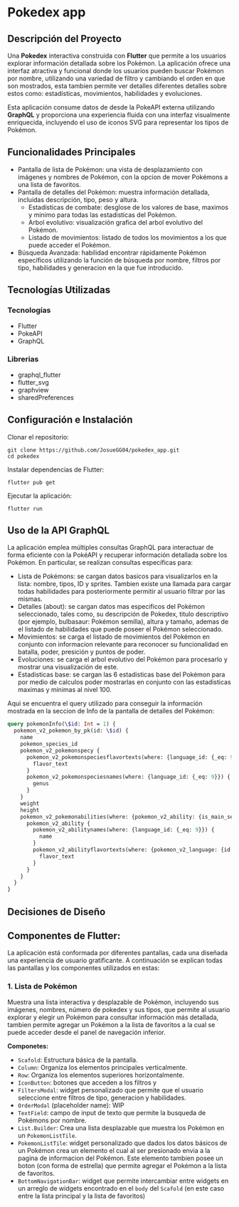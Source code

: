 # Pokedex app

## Descripción del Proyecto
Una **Pokedex** interactiva construida con **Flutter** que permite a los usuarios explorar información detallada sobre los Pokémon. La aplicación ofrece una interfaz atractiva y funcional donde los usuarios pueden buscar Pokémon por nombre, utilizando una variedad de filtro y cambiando el orden en que son mostrados, esta tambien permite ver detalles diferentes detalles sobre estos como: estadísticas, movimientos, habilidades y evoluciones. 

Esta aplicación consume datos de desde la PokeAPI  externa utilizando **GraphQL** y proporciona una experiencia fluida con una interfaz visualmente enriquecida, incluyendo el uso de iconos SVG para representar los tipos de Pokémon.


## Funcionalidades Principales
- Pantalla de lista de Pokémon: una vista de desplazamiento con imágenes y nombres de Pokémon, con la opcion de mover Pokémons a una lista de favoritos.
- Pantalla de detalles del Pokémon: muestra información detallada, incluidas descripción, tipo, peso y altura.
    - Estadísticas de combate: desglose de los valores de base, maximos y minimo para todas las estadisticas del Pokémon.
    - Arbol evolutivo: visualización grafica del arbol evolutivo del Pokémon.
    - Listado de movimientos: listado de todos los movimientos a los que puede acceder el Pokémon.
- Búsqueda Avanzada: habilidad encontrar rápidamente Pokémon específicos utilizando la función de búsqueda por nombre, filtros por tipo, habilidades y generacion en la que fue introducido.


## Tecnologías Utilizadas
### Tecnologías
- Flutter
- PokeAPI
- GraphQL
### Librerias
- graphql_flutter
- flutter_svg
- graphview
- sharedPreferences

## Configuración e Instalación

Clonar el repositorio:

```shell
git clone https://github.com/JosueGG04/pokedex_app.git
cd pokedex
```

Instalar dependencias de Flutter:

```shell
flutter pub get
```

Ejecutar la aplicación:

```shell
flutter run
```

## Uso de la API GraphQL

La aplicación emplea múltiples consultas GraphQL para interactuar de forma eficiente con la PokéAPI y recuperar información detallada sobre los Pokémon. En particular, se realizan consultas específicas para:

- Lista de Pokémons: se cargan datos basicos para  visualizarlos en la lista: nombre, tipos, ID y sprites. Tambien existe una llamada para cargar todas habilidades para posteriormente permitir al usuario filtrar por las mismas. 
- Detalles (about): se cargan datos mas especificos del Pokémon seleccionado, tales como, su descripción de Pokedex, titulo descriptivo (por ejemplo, bulbasaur: Pokémon semilla), altura y tamaño, ademas de el listado de habilidades que puede poseer el Pokémon seleccionado.
- Movimientos: se carga el listado de movimientos del Pokémon en conjunto con informacion relevante para reconocer su funcionalidad en batalla, poder, presición y puntos de poder.
- Evoluciones: se carga el arbol evolutivo del Pokémon para procesarlo y mostrar una visualización de este.
- Estadisticas base: se cargan las 6 estadisticas base del Pokémon para por medio de calculos poder mostrarlas en conjunto con las estadisticas maximas y minimas al nivel 100.

Aqui se encuentra el query utilizado para conseguir la información mostrada en la seccion de Info de la pantalla de detalles del Pokémon:
```GraphQL
query pokemonInfo(\$id: Int = 1) {
  pokemon_v2_pokemon_by_pk(id: \$id) {
    name
    pokemon_species_id
    pokemon_v2_pokemonspecy {
      pokemon_v2_pokemonspeciesflavortexts(where: {language_id: {_eq: 9}, pokemon_v2_version: {}}, order_by: {pokemon_v2_version: {pokemon_v2_versiongroup: {}, version_group_id: desc}}, limit: 1) {
        flavor_text
      }
      pokemon_v2_pokemonspeciesnames(where: {language_id: {_eq: 9}}) {
        genus
      }
    }
    weight
    height
    pokemon_v2_pokemonabilities(where: {pokemon_v2_ability: {is_main_series: {_eq: true}}}) {
      pokemon_v2_ability {
        pokemon_v2_abilitynames(where: {language_id: {_eq: 9}}) {
          name
        }
        pokemon_v2_abilityflavortexts(where: {pokemon_v2_language: {id: {_eq: 9}}}, order_by: {version_group_id: desc}, limit: 1) {
          flavor_text
        }
      }
    }
  }
}
```
## Decisiones de Diseño 

## Componentes de Flutter:
La aplicación está conformada por diferentes pantallas, cada una diseñada una experiencia de usuario gratificante. A continuación se explican todas las pantallas y los componentes utilizados en estas:

### 1. Lista de Pokémon
Muestra una lista interactiva y desplazable de Pokémon, incluyendo sus imágenes, nombres, número de pokedex y sus tipos, que permite al usuario explorar y elegir un Pokémon para consultar información más detallada, tambien permite agregar un Pokémon a la lista de favoritos a la cual se puede acceder desde el panel de navegación inferior.

**Componetes:**
- `Scafold`: Estructura básica de la pantalla.
- `Column`: Organiza los elementos principales verticalmente.
- `Row`: Organiza los elementos superiores horizontalmente.
- `IconButton`: botones que acceden a los filtros y
- `FiltersModal`: widget personalizado que permite que el usuario seleccione entre filtros de tipo, generacion y habilidades.
- `OrderModal` (placeholder name): WIP
- `TextField`: campo de input de texto que permite la busqueda de Pokémons por nombre. 
- `List.Builder`: Crea una lista desplazable que muestra los Pokémon en un `PokemonListTile`.
- `PokemonListTile`: widget personalizado que dados los datos básicos de un Pokémon crea un elemento el cual al ser presionado envia a la pagina de informacion del Pokémon. Este elemento tambien posee un boton (con forma de estrella) que permite agregar el Pokémon a la lista de favoritos.
- `BottomNavigationBar`: widget que permite intercambiar entre widgets en un arreglo de widgets encontrado en el `body` del `Scafold` (en este caso entre la lista principal y la lista de favoritos)